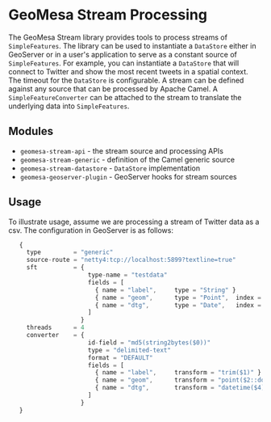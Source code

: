# GeoMesa Stream Processing

The GeoMesa Stream library provides tools to process streams of
```SimpleFeatures```.  The library can be used to instantiate a
```DataStore``` either in GeoServer or in a user's application to serve
as a constant source of ```SimpleFeatures```.  For example, you
can instantiate a ```DataStore``` that will connect to Twitter and
show the most recent tweets in a spatial context.  The timeout for
the ```DataStore``` is configurable.  A stream can be defined against
any source that can be processed by Apache Camel.  A ```SimpleFeatureConverter```
can be attached to the stream to translate the underlying data into
```SimpleFeatures```.

## Modules
 * ```geomesa-stream-api``` - the stream source and processing APIs
 * ```geomesa-stream-generic``` - definition of the Camel generic source
 * ```geomesa-stream-datastore``` - ```DataStore``` implementation
 * ```geomesa-geoserver-plugin``` - GeoServer hooks for stream sources
 
## Usage

To illustrate usage, assume we are processing a stream of Twitter data
as a csv.  The configuration in GeoServer is as follows:

```javascript
   {
     type         = "generic"
     source-route = "netty4:tcp://localhost:5899?textline=true"
     sft          = {
                      type-name = "testdata"
                      fields = [
                        { name = "label",     type = "String" }
                        { name = "geom",      type = "Point",  index = true, srid = 4326, default = true }
                        { name = "dtg",       type = "Date",   index = true }
                      ]
                    }
     threads      = 4
     converter    = {
                      id-field = "md5(string2bytes($0))"
                      type = "delimited-text"
                      format = "DEFAULT"
                      fields = [
                        { name = "label",     transform = "trim($1)" }
                        { name = "geom",      transform = "point($2::double, $3::double)" }
                        { name = "dtg",       transform = "datetime($4)" }
                      ]
                    }
   }
```   

